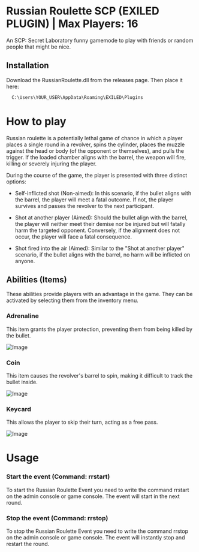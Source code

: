 
# Russian Roulette SCP (EXILED PLUGIN) | Max Players: 16

An SCP: Secret Laboratory funny gamemode to play with friends or random people that might be nice.





## Installation

Download the RussianRoulette.dll from the releases page. Then place it here:

```bash
  C:\Users\YOUR_USER\AppData\Roaming\EXILED\Plugins
```


    
# How to play

Russian roulette is a potentially lethal game of chance in which a player places a single round in a revolver, spins the cylinder, places the muzzle against the head or body (of the opponent or themselves), and pulls the trigger. If the loaded chamber aligns with the barrel, the weapon will fire, killing or severely injuring the player.

During the course of the game, the player is presented with three distinct options:

- Self-inflicted shot (Non-aimed): In this scenario, if the bullet aligns with the barrel, the player will meet a fatal outcome. If not, the player survives and passes the revolver to the next participant.

- Shot at another player (Aimed): Should the bullet align with the barrel, the player will neither meet their demise nor be injured but will fatally harm the targeted opponent. Conversely, if the alignment does not occur, the player will face a fatal consequence.

- Shot fired into the air (Aimed): Similar to the "Shot at another player" scenario, if the bullet aligns with the barrel, no harm will be inflicted on anyone.


## Abilities (Items)

These abilities provide players with an advantage in the game. They can be activated by selecting them from the inventory menu.

### Adrenaline

This item grants the player protection, preventing them from being killed by the bullet.

![Image](https://i.imgur.com/u3YKWej.png)


### Coin

This item causes the revolver's barrel to spin, making it difficult to track the bullet inside.

![Image](https://i.imgur.com/10A50cY.png)


### Keycard

This allows the player to skip their turn, acting as a free pass.

![Image](https://i.imgur.com/Rbez87W.png)


# Usage

### Start the event (Command: rrstart)
To start the Russian Roulette Event you need to write the command rrstart on the admin console or game console. The event will start in the next round.

### Stop the event (Command: rrstop)
To stop the Russian Roulette Event you need to write the command rrstop on the admin console or game console. The event will instantly stop and restart the round.


